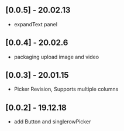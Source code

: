 ## [0.0.5] - 20.02.13

* expandText panel
## [0.0.4] - 20.02.6

* packaging upload image and video 
## [0.0.3] - 20.01.15

* Picker Revision, Supports multiple columns
## [0.0.2] - 19.12.18

* add Button and singlerowPicker
